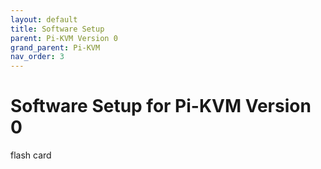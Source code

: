 ```yaml
---
layout: default
title: Software Setup
parent: Pi-KVM Version 0
grand_parent: Pi-KVM
nav_order: 3
---
```


# Software Setup for Pi-KVM Version 0

flash card